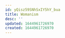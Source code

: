 ```yaml
---
id: yQisz59SNhSxIY5hY_bua
title: Womanism
desc: ''
updated: 1644961726970
created: 1644961726970
---
```



